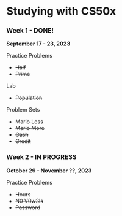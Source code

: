# Studying with CS50x
### Week 1 - DONE!
**September 17 - 23, 2023** 

Practice Problems
* ~~Half~~
* ~~Prime~~

Lab
* ~~Population~~

Problem Sets
* ~~Mario Less~~  
* ~~Mario More~~  
* ~~Cash~~  
* ~~Credit~~  
### Week 2 - IN PROGRESS
**October 29 - November ??, 2023** 

Practice Problems
* ~~Hours~~
* ~~N0 V0w3ls~~
* ~~Password~~
